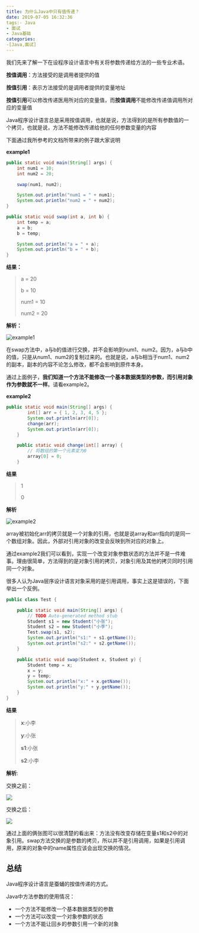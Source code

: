 ```yaml
---
title: 为什么Java中只有值传递？
date: 2019-07-05 16:32:36
tags:- Java
- 面试
- Java基础
categories:
-[Java,面试]
---
```


我们先来了解一下在设程序设计语言中有关将参数传递给方法的一些专业术语。  



<!--more-->



**按值调用**：方法接受的是调用者提供的值

**按值引用**：表示方法接受的是调用者提供的变量地址  

**按值引用**可以修改传递医用所对应的变量值，而**按值调用**不能修改传递值调用所对应的变量值  

Java程序设计语言总是采用按值调用，也就是说，方法得到的是所有参数值的一个拷贝，也就是说，方法不能修改传递给他的任何参数变量的内容  

下面通过我所参考的文档所带来的例子跟大家说明  

**example1**

```java
public static void main(String[] args) {
    int num1 = 10;
    int num2 = 20;

    swap(num1, num2);

    System.out.println("num1 = " + num1);
    System.out.println("num2 = " + num2);
}

public static void swap(int a, int b) {
    int temp = a;
    a = b;
    b = temp;

    System.out.println("a = " + a);
    System.out.println("b = " + b);
}
```

**结果：**

> a = 20 
>
> b = 10 
>
> num1 = 10 
>
> num2 = 20

**解析：**

![example1][1]

在swap方法中，a与b的值进行交换，并不会影响到num1、num2。因为，a与b中的值，只是从num1、num2的复制过来的。也就是说，a与b相当于num1、num2的副本，副本的内容不论怎么修改，都不会影响到原件本身。  

通过上面例子，**我们知道一个方法不能修改一个基本数据类型的参数，而引用对象作为参数就不一样**。请看example2。

**example2**

```java
public static void main(String[] args) {
        int[] arr = { 1, 2, 3, 4, 5 };
        System.out.println(arr[0]);
        change(arr);
        System.out.println(arr[0]);
    }

    public static void change(int[] array) {
        // 将数组的第一个元素变为0
        array[0] = 0;
    }
```

**结果**

> 1
>
> 0

**解析**

![example2][2]

array被初始化arr的拷贝就是一个对象的引用，也就是说array和arr指向的是同一个数组对象。因此，外部对引用对象的改变会反映到所对应的对象上。

通过example2我们可以看到，实现一个改变对象参数状态的方法并不是一件难事。理由很简单，方法得到的是对象引用的拷贝，对象引用及其他的拷贝同时引用同一个对象。

很多人认为Java层序设计语言对象采用的是引用调用，事实上这是错误的，下面举出一个反例。

```java
public class Test {

    public static void main(String[] args) {
        // TODO Auto-generated method stub
        Student s1 = new Student("小张");
        Student s2 = new Student("小李");
        Test.swap(s1, s2);
        System.out.println("s1:" + s1.getName());
        System.out.println("s2:" + s2.getName());
    }

    public static void swap(Student x, Student y) {
        Student temp = x;
        x = y;
        y = temp;
        System.out.println("x:" + x.getName());
        System.out.println("y:" + y.getName());
    }
}
```

**结果**

>**x**:小李
>
>**y**:小张
>
>**s1**:小张
>
>**s2**:小李

**解析**:

交换之前：

  ![][3]  

交换之后：

![][4]  

通过上面的俩张图可以很清楚的看出来：方法没有改变存储在变量s1和s2中的对象引用。swap方法交换的是参数的拷贝，所以并不是引用调用，如果是引用调用，原来的对象中的name属性应该会出现交换的情况。

## 总结

Java程序设计语言是蚕蛹的按值传递的方式。  

Java中方法参数的使用情况：  

+ 一个方法不能修改一个基本数据类型的参数  
+ 一个方法可以改变一个对象参数的状态
+ 一个方法不能让回乡的参数引用一个新的对象





[1]:https://qiniuyun.ningdali.com/blog/1975java.jpg
[2]: https://qiniuyun.ningdali.com/blog/1975java1.jpg
[3]: https://qiniuyun.ningdali.com/blog/1975java2.jpg
[4]: https://qiniuyun.ningdali.com/blog/1975java3.jpg